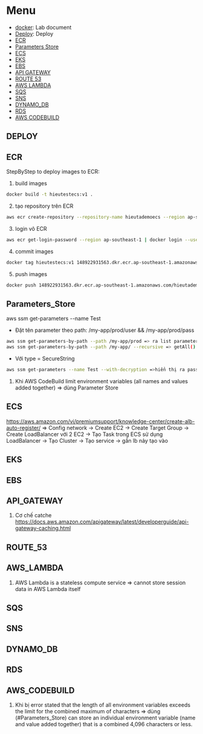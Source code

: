 Menu
=============
* [docker](#): Lab document
* [Deploy](#DEPLOY): Deploy
* [ECR](#ECR) 
* [Parameters Store](#Parameters_Store) 
* [ECS](#ECS) 
* [EKS](#EKS) 
* [EBS](#EBS) 
* [API GATEWAY](#API_GATEWAY) 
* [ROUTE 53](#ROUTE_53) 
* [AWS LAMBDA](#AWS_LAMBDA)
* [SQS](#SQS)
* [SNS](#SNS)
* [DYNAMO_DB](#DYNAMO_DB)
* [RDS](#RDS)
* [AWS CODEBUILD](#AWS_CODEBUILD)

## DEPLOY

## ECR
StepByStep to deploy images to ECR:
1. build images
```bash
docker build -t hieutestecs:v1 .
```
2. tạo repository trên ECR
```bash
aws ecr create-repository --repository-name hieutademoecs --region ap-southeast-1
```
3. login vô ECR
```bash
aws ecr get-login-password --region ap-southeast-1 | docker login --username AWS --password-stdin 148922931563.dkr.ecr.ap-southeast-1.amazonaws.com
```
4. commit images
```bash
docker tag hieutestecs:v1 148922931563.dkr.ecr.ap-southeast-1.amazonaws.com/hieutademoecs
```
5. push images
```bash
docker push 148922931563.dkr.ecr.ap-southeast-1.amazonaws.com/hieutademoecs
```

## Parameters_Store
aws ssm get-parameters --name Test
- Đặt tên parameter theo path: /my-app/prod/user && /my-app/prod/pass
```bash
aws ssm get-parameters-by-path --path /my-app/prod => ra list parameters có path...
aws ssm get-parameters-by-path --path /my-app/ --recursive => getAll()
```
- Với type = SecureString
```bash
aws ssm get-parameters --name Test --with-decryption =>hiển thị ra password value "hiểu được"
```

1. Khi AWS CodeBuild limit environment variables (all names and values added together) => dùng Parameter Store

## ECS
https://aws.amazon.com/vi/premiumsupport/knowledge-center/create-alb-auto-register/
=> Config network -> Create EC2 -> Create Target Group -> Create LoadBalancer với 2 EC2 -> Tạo Task trong ECS sử dụng LoadBalancer -> Tạo Cluster -> Tạo service -> gắn lb nảy tạo vào


## EKS

## EBS

## API_GATEWAY
1. Cơ chế catche
https://docs.aws.amazon.com/apigateway/latest/developerguide/api-gateway-caching.html

## ROUTE_53


## AWS_LAMBDA
1. AWS Lambda is a stateless compute service => cannot store session data in AWS Lambda itself

## SQS

## SNS

## DYNAMO_DB

## RDS

## AWS_CODEBUILD
1. Khi bị error stated that the length of all environment variables exceeds the limit for the combined maximum of characters
=> dùng (#Parameters_Store) can store an individual environment variable (name and value added together) that is a combined 4,096 characters or less.
